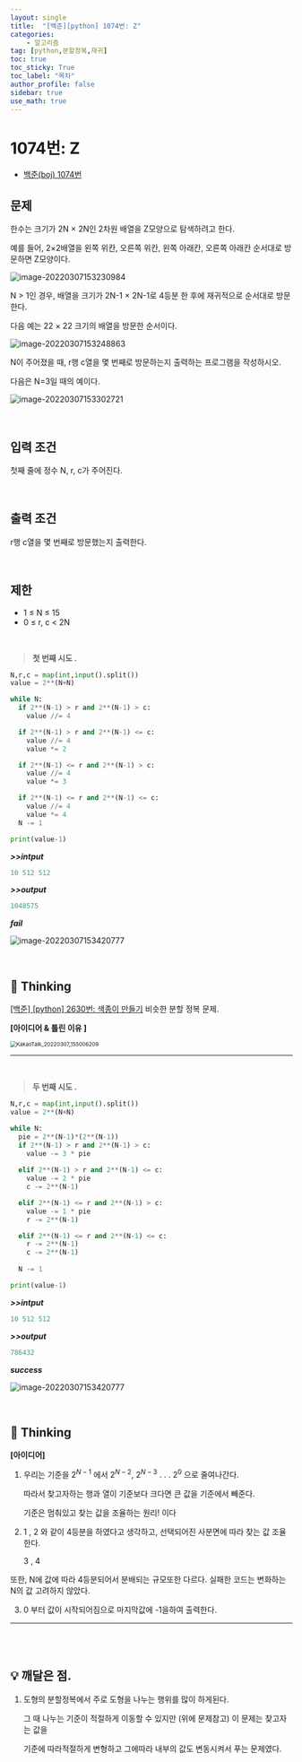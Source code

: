 ```yaml
---
layout: single
title:  "[백준][python] 1074번: Z"
categories: 
    - 알고리즘
tag: [python,분할정복,재귀]
toc: true
toc_sticky: True
toc_label: "목차"
author_profile: false
sidebar: true
use_math: true
---
```


# 1074번: Z

* [백준(boj) 1074번](https://www.acmicpc.net/problem/1074)



## 문제

한수는 크기가 2N × 2N인 2차원 배열을 Z모양으로 탐색하려고 한다. 

예를 들어, 2×2배열을 왼쪽 위칸, 오른쪽 위칸, 왼쪽 아래칸, 오른쪽 아래칸 순서대로 방문하면 Z모양이다.

![image-20220307153230984]({{geunskoo.github.io}}/../images/2022-03-07-boj-1074/image-20220307153230984.png)

N > 1인 경우, 배열을 크기가 2N-1 × 2N-1로 4등분 한 후에 재귀적으로 순서대로 방문한다.

다음 예는 22 × 22 크기의 배열을 방문한 순서이다.

![image-20220307153248863]({{geunskoo.github.io}}/../images/2022-03-07-boj-1074/image-20220307153248863.png)

N이 주어졌을 때, r행 c열을 몇 번째로 방문하는지 출력하는 프로그램을 작성하시오.

다음은 N=3일 때의 예이다.

![image-20220307153302721]({{geunskoo.github.io}}/../images/2022-03-07-boj-1074/image-20220307153302721.png)

<br/>

## 입력 조건

첫째 줄에 정수 N, r, c가 주어진다.

<br/>

## 출력 조건

r행 c열을 몇 번째로 방문했는지 출력한다.

<br/>

## 제한

- 1 ≤ N ≤ 15
- 0 ≤ r, c < 2N

<br/>

> **첫 번째 시도 .**

```python
N,r,c = map(int,input().split())
value = 2**(N+N)

while N:
  if 2**(N-1) > r and 2**(N-1) > c:
    value //= 4

  if 2**(N-1) > r and 2**(N-1) <= c:
    value //= 4
    value *= 2

  if 2**(N-1) <= r and 2**(N-1) > c:
    value //= 4
    value *= 3

  if 2**(N-1) <= r and 2**(N-1) <= c:
    value //= 4
    value *= 4
  N -= 1

print(value-1)
```

 ***>>intput***

```python
10 512 512
```

 ***>>output***

```python
1048575
```

 ***fail***

![image-20220307153420777](../../images/2022-03-07-boj-1074/image-20220307153420777.png)

<br/>

## 🌝 Thinking

[[백준] [python] 2630번: 색종이 만들기](https://geunskoo.github.io/알고리즘/boj-2630/)  비슷한 분할 정복 문제.

**[아이디어 & 틀린 이유 ]**

<img src="{{geunskoo.github.io}}/../images/2022-03-07-boj-1074/KakaoTalk_20220307_155006209.jpg" alt="KakaoTalk_20220307_155006209" style="zoom: 67%;" />

***

<br/>

> **두 번째 시도 .**

```python
N,r,c = map(int,input().split())
value = 2**(N+N)

while N:
  pie = 2**(N-1)*(2**(N-1))
  if 2**(N-1) > r and 2**(N-1) > c:
    value -= 3 * pie
   
  elif 2**(N-1) > r and 2**(N-1) <= c:
    value -= 2 * pie
    c -= 2**(N-1)

  elif 2**(N-1) <= r and 2**(N-1) > c:
    value -= 1 * pie
    r -= 2**(N-1)

  elif 2**(N-1) <= r and 2**(N-1) <= c:
    r -= 2**(N-1)
    c -= 2**(N-1)
    
  N -= 1

print(value-1)
```

 ***>>intput***

```python
10 512 512
```

 ***>>output***

```python
786432
```

 ***success***

![image-20220307153420777]({{geunskoo.github.io}}/../images/2022-03-07-boj-1074/image-20220307153420777.png)

<br/>

## 🌝 Thinking

**[아이디어]**

1. 우리는 기준을 $2^{N-1}$ 에서 $2^{N-2}$, $2^{N-3}$ . . . $2^0$ 으로 줄여나간다.

   따라서 찾고자하는 행과 열이 기준보다 크다면 큰 값을 기준에서 빼준다.

   기준은 멈춰있고 찾는 값을 조율하는 원리! 이다

2.  1 , 2 와 같이 4등분을 하였다고 생각하고, 선택되어진 사분면에 따라 찾는 값 조율한다.

    3 , 4

   또한, N에 값에 따라 4등분되어서 분배되는 규모또한 다르다. 실패한 코드는 변화하는 N의 값 고려하지 않았다.

3. 0 부터 값이 시작되어짐으로 마지막값에 -1을하여 출력한다.

***

<br/>

<br/>

## 💡 깨달은 점.

1. 도형의 분할정복에서 주로 도형을 나누는 행위를 많이 하게된다.

   그 때 나누는 기준이 적절하게 이동할 수 있지만 (위에 문제참고) 이 문제는 찾고자는 값을

   기준에 따라적절하게 변형하고 그에따라 내부의 값도 변동시켜서 푸는 문제였다. 
